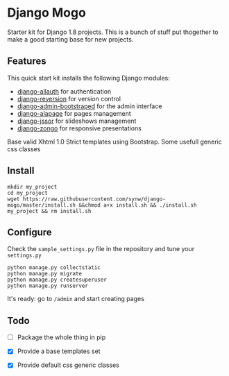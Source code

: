 Django Mogo
==============

Starter kit for Django 1.8 projects.
This is a bunch of stuff put thogether to make a good starting base for new projects.

Features
--------------

This quick start kit installs the following Django modules:

- [django-allauth](https://github.com/pennersr/django-allauth) for authentication
- [django-reversion](https://github.com/etianen/django-reversion) for version control
- [django-admin-bootstraped](https://github.com/django-admin-bootstrapped/django-admin-bootstrapped) for the admin interface
- [django-alapage](https://github.com/synw/django-alapage) for pages management
- [django-jssor](https://github.com/synw/django-jssor) for slideshows management
- [django-zongo](https://github.com/synw/django-zongo) for responsive presentations

Base valid Xhtml 1.0 Strict templates using Bootstrap.
Some usefull generic css classes

Install
--------------

	mkdir my_project
	cd my_project
	wget https://raw.githubusercontent.com/synw/django-mogo/master/install.sh &&chmod a+x install.sh && ./install.sh my_project && rm install.sh

Configure
--------------

Check the `sample_settings.py` file in the repository and tune your `settings.py`

	python manage.py collectstatic
	python manage.py migrate
	python manage.py createsuperuser
	python manage.py runserver

It's ready: go to `/admin` and start creating pages

Todo
--------------

- [ ] Package the whole thing in pip
- [x] Provide a base templates set
- [x] Provide default css generic classes

